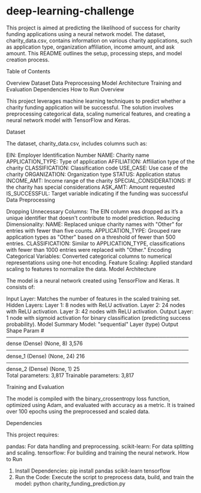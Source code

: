 # deep-learning-challenge
This project is aimed at predicting the likelihood of success for charity funding applications using a neural network model. The dataset, charity_data.csv, contains information on various charity applications, such as application type, organization affiliation, income amount, and ask amount. This README outlines the setup, processing steps, and model creation process.

Table of Contents

Overview
Dataset
Data Preprocessing
Model Architecture
Training and Evaluation
Dependencies
How to Run
Overview

This project leverages machine learning techniques to predict whether a charity funding application will be successful. The solution involves preprocessing categorical data, scaling numerical features, and creating a neural network model with TensorFlow and Keras.

Dataset

The dataset, charity_data.csv, includes columns such as:

EIN: Employer Identification Number
NAME: Charity name
APPLICATION_TYPE: Type of application
AFFILIATION: Affiliation type of the charity
CLASSIFICATION: Classification code
USE_CASE: Use case of the charity
ORGANIZATION: Organization type
STATUS: Application status
INCOME_AMT: Income range of the charity
SPECIAL_CONSIDERATIONS: If the charity has special considerations
ASK_AMT: Amount requested
IS_SUCCESSFUL: Target variable indicating if the funding was successful
Data Preprocessing

Dropping Unnecessary Columns: The EIN column was dropped as it’s a unique identifier that doesn't contribute to model prediction.
Reducing Dimensionality:
NAME: Replaced unique charity names with "Other" for entries with fewer than five counts.
APPLICATION_TYPE: Grouped rare application types as "Other" based on a threshold of fewer than 500 entries.
CLASSIFICATION: Similar to APPLICATION_TYPE, classifications with fewer than 1000 entries were replaced with "Other."
Encoding Categorical Variables: Converted categorical columns to numerical representations using one-hot encoding.
Feature Scaling: Applied standard scaling to features to normalize the data.
Model Architecture

The model is a neural network created using TensorFlow and Keras. It consists of:

Input Layer: Matches the number of features in the scaled training set.
Hidden Layers:
Layer 1: 8 nodes with ReLU activation.
Layer 2: 24 nodes with ReLU activation.
Layer 3: 42 nodes with ReLU activation.
Output Layer: 1 node with sigmoid activation for binary classification (predicting success probability).
Model Summary
Model: "sequential"
 Layer (type)           Output Shape       Param #  
 ─────────────────────────────────────────────────
 dense (Dense)          (None, 8)          3,576    
 ─────────────────────────────────────────────────
 dense_1 (Dense)        (None, 24)         216      
 ─────────────────────────────────────────────────
 dense_2 (Dense)        (None, 1)          25       
Total parameters: 3,817
Trainable parameters: 3,817

Training and Evaluation

The model is compiled with the binary_crossentropy loss function, optimized using Adam, and evaluated with accuracy as a metric. It is trained over 100 epochs using the preprocessed and scaled data.

Dependencies

This project requires:

pandas: For data handling and preprocessing.
scikit-learn: For data splitting and scaling.
tensorflow: For building and training the neural network.
How to Run

1. Install Dependencies:
pip install pandas scikit-learn tensorflow
2. Run the Code: Execute the script to preprocess data, build, and train the model:
python charity_funding_prediction.py
